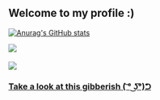 ## Welcome to my profile :)

[![Anurag's GitHub stats](https://github-readme-stats.vercel.app/api?username=niskala5570&theme=gotham&show_icons=true)](https://github.com/niskala5570)

[![](https://count.getloli.com/get/@niskala5570?theme=rule34)](https://count.getloli.com)

####
[![](https://img.shields.io/badge/Discord-Kazuki278__0940-blue?style=social&logo=appveyor)](https://discord.com/users/Kazuki278#0940)

### [Take a look at this gibberish ( ͝° ͜ʖ͡°)ᕤ](/gibberish.md)
